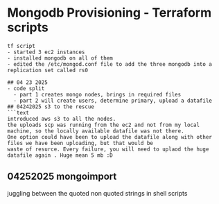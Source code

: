 # Mongodb Provisioning - Terraform scripts
``` text
tf script 
- started 3 ec2 instances 
- installed mongodb on all of them
- edited the /etc/mongod.conf file to add the three mongodb into a replication set called rs0

## 04 23 2025
- code split
  - part 1 creates mongo nodes, brings in required files 
  - part 2 will create users, determine primary, upload a datafile 
## 04242025 s3 to the rescue
```text 
introduced aws s3 to all the nodes.
the uploads scp was running from the ec2 and not from my local machine, so the locally available datafile was not there.
One option could have been to upload the datafile along with other files we have been uploading, but that would be
waste of resurce. Every failure, you will need to uplaod the huge datafile again . Huge mean 5 mb :D
``` 

## 04252025 mongoimport 
juggling between the quoted non quoted strings in shell scripts

